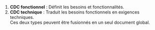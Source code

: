 
1. **CDC fonctionnel** : Définit les besoins et fonctionnalités.
2. **CDC technique** : Traduit les besoins fonctionnels en exigences techniques.  
    Ces deux types peuvent être fusionnés en un seul document global.

